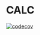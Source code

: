 # CALC

[![codecov](https://codecov.io/gh/JakubSokolowski/calc-web/branch/master/graph/badge.svg?token=HTGuzusDt7)](https://codecov.io/gh/JakubSokolowski/calc-web)

